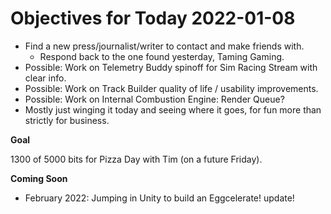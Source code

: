 # Objectives for Today 2022-01-08

- Find a new press/journalist/writer to contact and make friends with.
  - Respond back to the one found yesterday, Taming Gaming.
- Possible: Work on Telemetry Buddy spinoff for Sim Racing Stream with clear info.
- Possible: Work on Track Builder quality of life / usability improvements.
- Possible: Work on Internal Combustion Engine: Render Queue?
- Mostly just winging it today and seeing where it goes, for fun more than strictly for business.

**Goal**

1300 of 5000 bits for Pizza Day with Tim (on a future Friday).

**Coming Soon**

- February 2022: Jumping in Unity to build an Eggcelerate! update!
